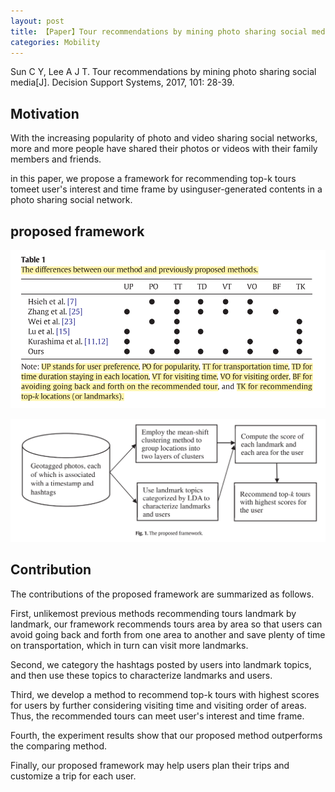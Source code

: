 ```yaml
---
layout: post
title: 【Paper】Tour recommendations by mining photo sharing social media
categories: Mobility
---
```


Sun C Y, Lee A J T. Tour recommendations by mining photo sharing social media[J]. Decision Support Systems, 2017, 101: 28-39.

## Motivation

With the increasing popularity of photo and video sharing social networks, more and more people have shared their photos or videos with their family members and friends.

in this paper, we propose a framework for recommending top-k tours tomeet user's interest and time frame by usinguser-generated contents in a photo sharing social network.

## proposed framework

![](/img/2018-10-31-paper6-1.png)

![](/img/2018-10-31-paper6-2.png)

## Contribution

The contributions of the proposed framework are summarized as follows. 

First, unlikemost previous methods recommending tours landmark by landmark, our framework recommends tours area by area so that users can avoid going back and forth from one area to another and save plenty of time on transportation, which in turn can visit more landmarks. 

Second, we category the hashtags posted by users into landmark topics, and then use these topics to characterize landmarks and users. 

Third, we develop a method to recommend top-k tours with highest scores for users by further considering visiting time and visiting order of areas. Thus, the recommended tours can meet user's interest and time frame. 

Fourth, the experiment results show that our proposed method outperforms the comparing method. 

Finally, our proposed framework may help users plan their trips and customize a trip for each user. 
